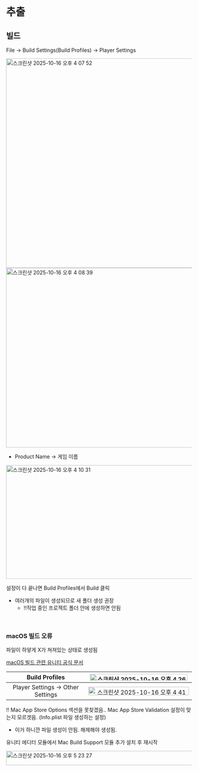 # 추출

## 빌드

File &rarr; Build Settings(Build Profiles) &rarr; Player Settings

<img width="718" height="569" alt="스크린샷 2025-10-16 오후 4 07 52" src="https://github.com/user-attachments/assets/3bb64732-ce02-4979-b4ae-3fc458526bc2" />

<img width="1011" height="488" alt="스크린샷 2025-10-16 오후 4 08 39" src="https://github.com/user-attachments/assets/946d28db-286e-4f0d-a0c4-5bd09445b15b" />

- Product Name &rarr; 게임 이름

<img width="828" height="309" alt="스크린샷 2025-10-16 오후 4 10 31" src="https://github.com/user-attachments/assets/2de54bf3-92a7-48bf-b956-9839529c26d9" />

설정이 다 끝나면 Build Profiles에서 Build 클릭
- 여러개의 파일이 생성되므로 새 폴더 생성 권장
  - !!작업 중인 프로젝트 폴더 안에 생성하면 안됨 

<br>

### macOS 빌드 오류

파일이 하얗게 X가 쳐져있는 상태로 생성됨

[macOS 빌드 관련 유니티 공식 문서](https://docs.unity3d.com/kr/2021.3/Manual/macos-building.html)

Build Profiles|<img width="265" height="18" alt="스크린샷 2025-10-16 오후 4 26 28" src="https://github.com/user-attachments/assets/ad7dba51-2293-4f14-b920-49eb18d3db56" />
|:---:|:---:|
Player Settings &rarr; Other Settings|<img width="273" height="23" alt="스크린샷 2025-10-16 오후 4 41 53" src="https://github.com/user-attachments/assets/5d1652fe-9073-4eee-a84b-781a2ab97693" />

!! Mac App Store Options 섹션을 못찾겠음.. Mac App Store Validation 설정이 맞는지 모르겟음. (Info.plist 파일 생성하는 설정)
- 이거 하니깐 파일 생성이 안됨.  해제해야 생성됨.

유니티 에디터 모듈에서 Mac Build Support 모듈 추가 설치 후 재시작

<img width="675" height="39" alt="스크린샷 2025-10-16 오후 5 23 27" src="https://github.com/user-attachments/assets/68cdc062-6ebf-46fd-a2c7-9717c57b3be9" />

